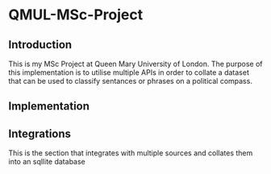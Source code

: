 # QMUL-MSc-Project

## Introduction

This is my MSc Project at Queen Mary University of London. The purpose of this implementation is to utilise multiple APIs in order to collate a dataset that can be used to classify sentances or phrases on a political compass.

## Implementation



## Integrations

This is the section that integrates with multiple sources and collates them into an sqllite database

